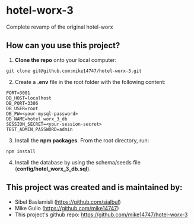 # hotel-worx-3
Complete revamp of the original hotel-worx

## How can you use this project?
1. **Clone the repo** onto your local computer:
```
git clone git@github.com:mike14747/hotel-worx-3.git
```
2. Create a **.env** file in the root folder with the following content:
```
PORT=3001
DB_HOST=localhost
DB_PORT=3306
DB_USER=root
DB_PW=<your-mysql-password>
DB_NAME=hotel_worx_3_db
SESSION_SECRET=<your-session-secret>
TEST_ADMIN_PASSWORD=admin
```
3. Install the **npm packages**. From the root directory, run:
```
npm install
```
4. Install the database by using the schema/seeds file (**config/hotel_worx_3_db.sql**).

## This project was created and is maintained by:
* Sibel Baslamisli (https://github.com/sialbul)
* Mike Gullo (https://github.com/mike14747)
* This project's github repo: https://github.com/mike14747/hotel-worx-3